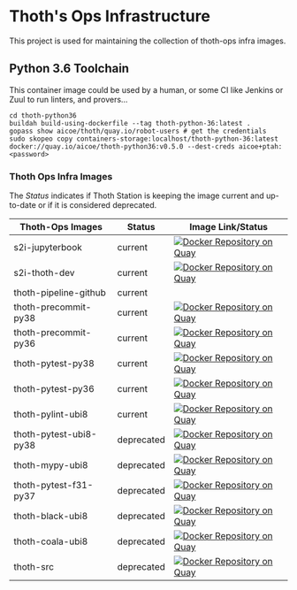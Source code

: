 # Thoth's Ops Infrastructure

This project is used for maintaining the collection of thoth-ops infra images.

## Python 3.6 Toolchain

This container image could be used by a human, or some CI like Jenkins or Zuul to run linters, and provers...

```shell
cd thoth-python36
buildah build-using-dockerfile --tag thoth-python-36:latest .
gopass show aicoe/thoth/quay.io/robot-users # get the credentials
sudo skopeo copy containers-storage:localhost/thoth-python-36:latest docker://quay.io/aicoe/thoth-python36:v0.5.0 --dest-creds aicoe+ptah:<password>
```

### Thoth Ops Infra Images

The _Status_ indicates if Thoth Station is keeping the image current and up-to-date or if it is considered deprecated.

Thoth-Ops Images       | Status     | Image Link/Status
---------------------- | ---------- | ---------------------------------------------------------------------------------------------------------------------------------------------------------------------------------------------------
s2i-jupyterbook        | current    | [![Docker Repository on Quay](https://quay.io/repository/thoth-station/s2i-jupyterbook/status "Docker Repository on Quay")](https://quay.io/repository/thoth-station/s2i-jupyterbook)
s2i-thoth-dev          | current    | [![Docker Repository on Quay](https://quay.io/repository/thoth-station/s2i-thoth-dev/status "Docker Repository on Quay")](https://quay.io/repository/thoth-station/s2i-thoth-dev)
thoth-pipeline-github  | current    |
thoth-precommit-py38   | current    | [![Docker Repository on Quay](https://quay.io/repository/thoth-station/thoth-precommit-py38/status "Docker Repository on Quay")](https://quay.io/repository/thoth-station/thoth-precommit-py38)
thoth-precommit-py36   | current    | [![Docker Repository on Quay](https://quay.io/repository/thoth-station/thoth-precommit/status "Docker Repository on Quay")](https://quay.io/repository/thoth-station/thoth-precommit)
thoth-pytest-py38      | current    | [![Docker Repository on Quay](https://quay.io/repository/thoth-station/thoth-pytest-py38/status "Docker Repository on Quay")](https://quay.io/repository/thoth-station/thoth-pytest-py38)
thoth-pytest-py36      | current    | [![Docker Repository on Quay](https://quay.io/repository/thoth-station/thoth-pytest/status "Docker Repository on Quay")](https://quay.io/repository/thoth-station/thoth-pytest)
thoth-pylint-ubi8      | current    | [![Docker Repository on Quay](https://quay.io/repository/thoth-station/thoth-pylint/status "Docker Repository on Quay")](https://quay.io/repository/thoth-station/thoth-pylint)
thoth-pytest-ubi8-py38 | deprecated | [![Docker Repository on Quay](https://quay.io/repository/thoth-station/thoth-pytest-ubi8-py38/status "Docker Repository on Quay")](https://quay.io/repository/thoth-station/thoth-pytest-ubi8-py38)
thoth-mypy-ubi8        | deprecated | [![Docker Repository on Quay](https://quay.io/repository/thoth-station/thoth-mypi/status "Docker Repository on Quay")](https://quay.io/repository/thoth-station/thoth-mypi)
thoth-pytest-f31-py37  | deprecated | [![Docker Repository on Quay](https://quay.io/repository/thoth-station/thoth-pytest-f31-py37/status "Docker Repository on Quay")](https://quay.io/repository/thoth-station/thoth-pytest-f31-py37)
thoth-black-ubi8       | deprecated | [![Docker Repository on Quay](https://quay.io/repository/thoth-station/thoth-black/status "Docker Repository on Quay")](https://quay.io/repository/thoth-station/thoth-black)
thoth-coala-ubi8       | deprecated | [![Docker Repository on Quay](https://quay.io/repository/thoth-station/thoth-coala/status "Docker Repository on Quay")](https://quay.io/repository/thoth-station/thoth-coala)
thoth-src              | deprecated | [![Docker Repository on Quay](https://quay.io/repository/thoth-station/thoth-srcops/status "Docker Repository on Quay")](https://quay.io/repository/thoth-station/thoth-srcops)

